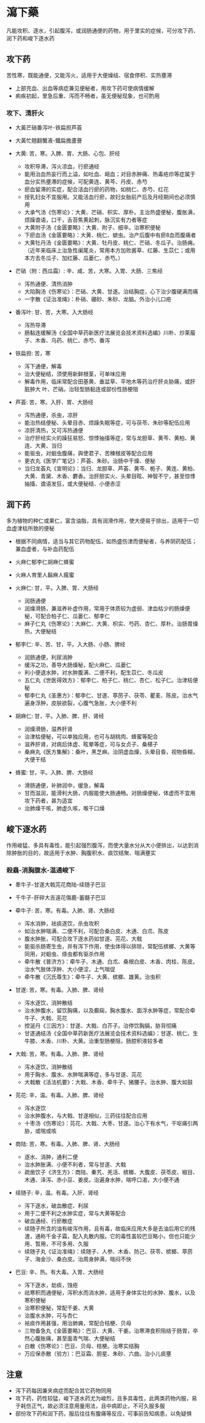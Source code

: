 # 瀉下藥

凡能攻积、逐水，引起腹泻，或润肠通便的药物，用于里实的症候，可分攻下药、润下药和峻下逐水药


## 攻下药
苦性寒，既能通便，又能泻火，适用于大便燥结、宿食停积、实热壅滞
- 上部充血、出血等病症兼见便秘者，用攻下药可使病情缓解
- 痢疾初起，里急后重、泻而不畅者，虽无便秘现象，也可酌用

### 攻下、清肝火
- 大黃芒硝番泻叶-铁扁担芦荟
- 大黃忙翹翻蟹液-鐵扁擔蘆薈

- 大黄: 苦，寒。入脾、胃、大肠、心包、肝经
  - 攻积导滞，泻火凉血，行瘀通经
  - 能用治血热妄行而上溢，如吐血、衄血；对目赤肿痛、热毒疮疖等症属于血分实热壅滞的症候，可配黄连、黄芩、丹皮、赤芍
  - 瘀血留滞的实症，配合活血行瘀的药物，如桃仁、赤芍、红花
  - 授乳妇女不宜服用。又能活血行瘀，故妇女胎前产后及月经期间也必须慎用
  - 大承气汤《伤寒论》：大黄、芒硝、枳实、厚朴。主治热盛便秘，腹胀满，烦躁谵语，口干，舌苔焦黄起刺，脉沉实有力者等症
  - 大黄附子汤《金匮要略》：大黄、附子、细辛。治寒积便秘
  - 下瘀血汤《金匮要略》：大黄、桃仁、蟅虫。治产后腹中有瘀8血而腹痛者
  - 大黄牡丹汤《金匮要略》：大黄、牡丹皮、桃仁、芒硝、冬瓜子。治肠痈。（近年来临床上治急性阑尾炎，常用本方加败酱草、红藤、生苡仁；或用本方去冬瓜子、加红藤、瓜蒌仁、赤芍。）
- 芒硝（附：西瓜霜）: 辛、咸、苦，大寒。入胃、大肠、三焦经
  - 泻热通便、清热消肿
  - 大陷胸汤《伤寒论》：芒硝、大黄、甘遂。治结胸症，心下治少腹硬满而痛
  - 一字散《证治准绳》：朴硝、硼砂、朱砂、龙脑。外治小儿口疮
- 番泻叶: 甘、苦，大寒。入大肠经
  - 泻热导滞
  - 肠黏连缓解汤《全国中草药新医疗法展览会技术资料选编》川朴、炒莱菔子、木香、乌药、桃仁、赤芍、番泻
- 铁扁担: 苦，寒
  - 泻下通便，解毒
  - 治大便秘结，须使用新鲜根茎，可单味应用
  - 解毒作用，临床常配合田基黄、垂盆草、平地木等药治疗肝炎胁痛，或肝脏肿大
叶、芒硝。治轻型肠黏连或部份性肠梗阻
- 芦荟: 苦，寒。入肝、胃、大肠经
  - 泻热通便，杀虫，凉肝
  - 能治热结便秘、头晕目赤、烦躁失眠等症，可与茯苓、朱砂等配伍应用
  - 凉肝清热，又可泻热通便
  - 治疗肝经实火的躁狂易怒、惊悸抽搐等症，常与龙胆草、黄芩、黄柏、黄连、大黄、当归
  - 能驱虫，对蛔虫腹痛，與使君子、苦楝根皮等配合应用
  - 更衣丸《医学广笔记》：芦荟、朱砂。治肠中干燥、便秘
  - 当归龙荟丸《宣明论》：当归、龙胆草、芦荟、黄芩、栀子、黄连、黄柏、大黄、青黛、木香、麝香。治肝胆实火、头晕目眩、神智不宁，甚至惊悸抽搐、谵语发狂，或大便秘结、小便赤涩


## 润下药
多为植物的种仁或果仁，富含油脂，具有润滑作用，使大便易于排出，适用于一切血虚津枯所致的便秘
- 根据不同病情，适当与其它药物配伍，如热盛伤津而便秘者，与养阴药配伍；兼血虚者，与补血药配伍

- 火麻仁郁李仁胡麻仁蜂蜜
- 火麻人育里人鬍麻人瘋蜜

- 火麻仁: 甘，平。入脾、胃、大肠经
  - 润肠通便
  - 润燥滑肠，兼滋养补虚作用，常用于体质较为虚弱、津血枯少的肠燥便秘，可配合柏子仁、瓜蒌仁、郁李仁
  - 麻子仁丸《伤寒论》：大麻仁、大黄、枳实、芍药、杏仁、厚朴。治肠胃燥热，大便秘结
- 郁李仁: 辛、苦、甘，平。入大肠、小肠、脾经
  - 润肠通便，利尿消肿
  - 缓泻之功，善导大肠燥秘，配火麻仁、瓜蒌仁
  - 利小便退水肿，对水肿腹满、二便不利，配生苡仁、冬瓜皮
  - 五仁丸《世医得效方》：郁李仁、柏子仁、桃仁、杏仁、松子仁。治津枯便秘
  - 郁李仁丸《圣惠方》：郁李仁、甘遂、葶苈子、茯苓、瞿麦、陈皮。治水气遍身浮肿，皮肤欲裂，心腹气急胀，大小便不利
- 胡麻仁: 甘，平。入肺、脾、肝、肾经
  - 润燥滑肠，滋养肝肾
  - 治津枯便秘，可以单独应用，也可与胡桃肉、蜂蜜等配合
  - 滋养肝肾，对病后体虚、眩晕等症，可与女贞子、桑椹子
  - 桑麻丸《医方集解》：桑叶，黑芝麻。治阴虚血燥，头晕目昏，视物昏糊，大便干结
- 蜂蜜: 甘，平。入肺、脾、大肠经
  - 滑肠通便，补肺润中，缓急，解毒
  - 甘而滋润，能滑利大肠，内服能使大肠通畅。对肠燥便秘，体虚而不宜用攻下药者，甚为适宜
  - 治肺燥干咳，肺虚久咳，喉干口燥


## 峻下逐水药
作用峻猛、多具有毒性，能引起强烈腹泻，而使大量水分从大小便排出，以达到消除肿胀的目的，故适用于水肿、胸腹积水、痰饮结聚、喘满壅实

### 殺蟲-消胸腹水-温通峻下
- 牽牛子-甘遂大戟芫花商陆-续随子巴豆
- 千牛子-肝碎大吉遠花傷鹿-蓄髓子巴豆

- 牵牛子: 苦，寒。有毒。入肺、肾、大肠经
  - 泻水消肿，袪痰逐饮，杀虫攻积
  - 如治水肿喘满、二便不利，可配合桑白皮、木通、白朮、陈皮
  - 腹水肿胀，可配合攻下逐水药如甘遂、芫花、大戟
  - 能驱杀肠寄生虫，并有泻下作用，使虫体得以排除，常配伍槟榔、大黄等同用，对蛔虫、绦虫都有驱杀作用
  - 牵牛散《普济方》：牵牛子、木通、白朮、桑根白皮、木香、肉桂、陈皮。治水气肢体浮肿、大小便涩，上气喘促
  - 牵牛散《沉氏尊生》：牵牛子、大黄、槟榔、雄黄。治虫积
- 甘遂: 苦，寒。有毒。入肺、脾、肾经
  - 泻水逐饮，消肿散结
  - 治水肿腹水，留饮胸痛，以及癫痫，胸水腹水、面浮水肿等症，常配合牵牛子、大戟、芫花
  - 控涎丹《三因方》：甘遂、大戟、白芥子。治停饮胸膈，胁背彻痛
  - 甘遂通结汤《全国中草药新医疗法展览会技术资料选编》：甘遂、桃仁、生牛膝、木香、川朴、大黄。治重型肠梗阻，肠腔积液较多者
- 大戟: 苦，寒。有毒。入肺、脾、肾经
  - 泻水逐饮，消肿散结
  - 用于胸水、腹水、水肿喘满等症，多与甘遂、芫花
  - 大戟散《活法机要》：大戟、木香、牵牛子、猪腰子。治水肿、腹大如鼓
- 芫花: 辛，温。有毒。入肺、脾、肾经
  - 泻水逐饮
  - 治水肿腹水，与大戟、甘遂相似，三药往往配合应用
  - 十枣汤《伤寒论》：芫花、大戟、大枣、甘遂。治心下有水气，干呕痛引两胁，或喘或咳
- 商陆: 苦，寒。有毒。入肺、脾、肾、大肠经
  - 逐水、消肿，通利二便
  - 治水肿胀满、小便不利者，常与甘遂、大戟
  - 疏凿饮子《济生方》：商陆、秦艽、羌活、槟榔、大腹皮、茯苓皮、椒目、木通、泽泻、赤小豆、姜皮。治遍身水肿，喘呼口渴，大小便不通
- 续随子: 辛，温。有毒。入肝、肾经
  - 泻下逐水，破血散症、利尿
  - 用于二便不利之水肿实症，常与大黄等配合
  - 破血通经、行瘀散症
  - 续随子所含的油有峻泻作用，且有毒，故临床应用大多是去油后用它的残渣，通称千金子霜，配入丸散内服。它的毒性虽较巴豆略小，但也只能少用、暂用，不可多用、久服
  - 续随子丸《证治准绳》：续随子、人参、木香、防己、茯苓、槟榔、葶苈子、海金沙、桑白皮。治周身肿满，喘闷不快
- 巴豆: 辛、热。有大毒。入胃、大肠经
  - 泻下逐水，劫痰，蚀疮
  - 祛寒积而通便秘，泻积水而消水肿，适用于身体实壮的水肿、腹水，以及寒积便秘
  - 治寒积便秘，常配干姜、大黄
  - 治腹水水肿，可与杏仁
  - 袪痰作用甚强，用治肺痈，常配合桔梗、贝母
  - 三物备急丸《金匮要略》：巴豆、大黄、干姜。治寒滞食积阻结于肠胃，卒然心腹胀痛，甚至面青气喘、大便秘结
  - 白散《伤寒论》：巴豆、贝母、桔梗。治寒实结胸
  - 万应保赤散（验方）：巴豆霜、胆星、朱砂、六曲。治小儿痰壅


## 注意
- 泻下药每因兼夹病症而配合其它药物同用
- 攻下药，药性较猛，峻下逐水药尤为峻烈，且多具毒性，此两类药物内服，易于耗伤正气，故必须注意用量用法，且中病即止，不可久服多服
- 部份攻下药和润下药，服后往往有腹痛等反应，可事前告知病患，以免疑惧


